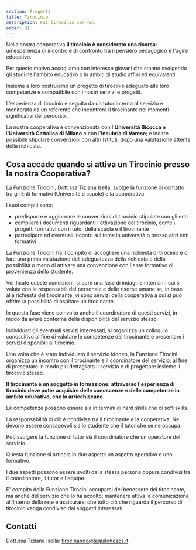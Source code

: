 ```yaml
---
section: Progetti
title: Tirocinio
description: Fai tirocinio con noi
order: 31
---
```


Nella nostra cooperativa **il tirocinio è considerato una risorsa**: un'esperienza di incontro e di confronto tra il pensiero pedagogico e l'agire educativo.

Per questo motivo accogliamo con interesse giovani che stanno svolgendo gli studi nell'ambito educativo o in ambiti di studio affini ed equivalenti.

Insieme a loro costruiamo un progetto di tirocinio adeguato alle loro competenze e compatibile con i nostri servizi e progetti. 

L’esperienza di tirocinio è seguita da un tutor interno al servizio e monitorata da un referente che incontrerà il tirocinante nei momenti significativi del percorso. 

La nostra cooperativa è convenzionata con l'**Università Bicocca** e l'**Università Cattolica di Milano** e con  l'**Insubria di Varese**; è inoltre possibile stipulare convenzioni con altri Istituti, dopo una valutazione attenta della richiesta.

## Cosa accade quando si attiva un Tirocinio presso la nostra Cooperativa?

La Funzione Tirocini, Dott.ssa Tiziana Isella, svolge la funzione di contatto tra gli Enti formativi (Università e scuole) e la cooperativa.

I suoi compiti sono:
- predisporre e aggiornare le convenzioni di tirocinio stipulate con gli enti
- compilare i documenti riguardanti l'attivazione del tirocinio, come i progetti formativi con il tutor della scuola e il tirocinante
- partecipare ad eventuali incontri sul tema in università o presso altri enti formativi

La Funzione Tirocini ha il compito di accogliere una richiesta di tirocinio e di fare una prima valutazione dell'adeguatezza della richiesta e della possibilità o meno di attivare una convenzione con l'ente formativo di provenienza dello studente.


Verificate queste condizioni, si apre una fase di indagine interna in cui si valuta con le responsabili del personale e delle risorse umane se, in base alla richiesta del tirocinante, vi sono servizi della cooperativa a cui si può offrire la possibilità di ospitare un tirocinante.

In questa fase viene coinvolto anche il coordinatore di questi servizi, in modo da avere conferma della disponibilità del servizio stesso.

Individuati gli eventuali servizi interessati, si organizza un colloquio conoscitivo al fine di valutare le competenze del tirocinante e presentare i servizi disponibili al tirocinio.

Una volta che è stato individuato il servizio idoneo, la Funzione Tirocini organizza un incontro con il tirocinante e il coordinatore del servizio, al fine di presentare in modo più dettagliato il servizio e di progettare insieme il tirocinio stesso.

**Il tirocinante è un soggetto in formazione: attraverso l'esperienza di tirocinio deve poter acquisire delle conoscenze e delle competenze in ambito educativo, che lo arricchiscano.**

Le competenze possono essere sia in termini di hard skills che di soft skills.

La responsabilità di ciò è condivisa tra il tirocinante e la cooperativa. Ne devono essere consapevoli sia lo studente che il tutor che se ne occupa.

Può svolgere la funzione di tutor sia il coordinatore che un operatore del servizio.

Questa funzione si articola in due aspetti: un aspetto operativo e uno formativo.

I due aspetti possono essere svolti dalla stessa persona oppure condivisi tra il coordinatore, il tutor e l'equipe.

E' compito della Funzione Tirocini occuparsi del benessere del tirocinante, ma anche del servizio che lo ha accolto; mantenere attiva la comunicazione all'interno della rete e assicurarsi che tutto ciò che riguarda il percorso di tirocinio venga condiviso dai soggetti interessati.

## Contatti
Dott.ssa Tiziana Isella: [tirocinando@laquilonescs.it](mailto:tirocinando@laquilonescs.it)
